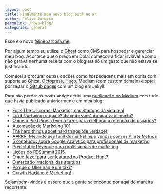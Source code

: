 ```yaml
---
layout: post
title: Finalmente meu novo blog está no ar
author: Felipe Barbosa
permalink: /novo-blog/
categories: general
---
```


Esse é o novo [felipebarbosa.me](https://felipebarbosa.me).

Por algum tempo eu utilizei o [Ghost](https://ghost.org) como CMS para hospedar e gerenciar meu blog. Acontece que o preço em Dólar começou a ficar inviável e como não gerava nenhuma receita com o blog era só um gasto que não estava se justificando.

Comecei a procurar outras opções como hospedagens mais em conta com suporte ao Ghost, [Octopress](http://octopress.org/), [Hugo](https://gohugo.io/), Medium (com custom domain) e optei por testar o [Github pages](https://pages.github.com/) com um blog em Jekyll.

Para não perder os posts antigos criei uma [publicação no Medium](https://medium.com/felipe-barbosa) com tudo que havia publicado anteriormente em meu blog:

- [Fuck The Unicorns! Marketing nas Startups da vida real](https://medium.com/felipe-barbosa/fuck-the-unicorns-marketing-nas-startups-da-vida-real-a790db5de44b)
- [Lead Nurturing: o que é? de onde vem? do que se alimenta?](https://medium.com/felipe-barbosa/lead-nurturing-o-que-%C3%A9-de-onde-vem-do-que-se-alimenta-f8e9bfc06c78)
- [O que o Pied Piper deveria fazer para melhorar a retenção de usuários?](https://medium.com/felipe-barbosa/o-que-o-pied-piper-deveria-fazer-para-melhorar-a-reten%C3%A7%C3%A3o-de-usu%C3%A1rios-51dfdb5d4eaf)
- [Automação de Marketing 101](https://medium.com/felipe-barbosa/automa%C3%A7%C3%A3o-de-marketing-101-a4a4b346d95a)
- [The hard things about hard things (de verdade)](https://medium.com/felipe-barbosa/the-hard-things-about-hard-things-de-verdade-d306daebc65b)
- [AARRR: Medindo seu funil de marketing e vendas com as Pirate Metrics](https://medium.com/felipe-barbosa/aarrr-medindo-seu-funil-de-marketing-e-vendas-com-as-pirate-metrics-f2adedb8c882)
- [5 conteúdos sobre Google Analytics para profissionais de marketing](https://medium.com/felipe-barbosa/5-conte%C3%BAdos-sobre-google-analytics-para-profissionais-de-marketing-a80080d58e69)
- [Predictable Revenue para profissionais de marketing](https://medium.com/felipe-barbosa/predictable-revenue-para-profissionais-de-marketing-787a8d216bfc)
- [Lições do RDSummit 2015](https://medium.com/felipe-barbosa/li%C3%A7%C3%B5es-do-rdsummit-2015-7f55266ce211)
- [O que fazer para ser featured no Product Hunt?](https://medium.com/felipe-barbosa/o-que-fazer-para-ser-featured-no-product-hunt-b51ce6912a4)
- [O mercado irracional das startups](https://medium.com/felipe-barbosa/o-mercado-irracional-das-startups-be71076e68bd)
- [Porque o Uber não é um táxi?](https://medium.com/felipe-barbosa/porque-o-uber-n%C3%A3o-%C3%A9-um-t%C3%A1xi-2d1efe72fd2d)
- [Growth Hacking é Marketing!](https://medium.com/felipe-barbosa/growth-hacking-%C3%A9-marketing-6bfb677c154d)

Sejam bem-vindos e espero que a gente se encontre por aqui de maneira recorrente.